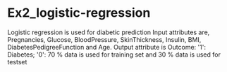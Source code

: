 # Ex2_logistic-regression
Logistic regression is used for diabetic prediction
Input attributes are, Pregnancies, Glucose, BloodPressure, SkinThickness, Insulin, BMI, DiabetesPedigreeFunction and Age.
Output attribute is Outcome: '1': Diabetes; '0': 
70 % data is used for training set and 30 % data is used for testset
